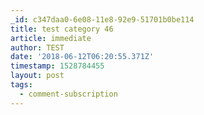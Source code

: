 ```yaml
---
_id: c347daa0-6e08-11e8-92e9-51701b0be114
title: test category 46
article: immediate
author: TEST
date: '2018-06-12T06:20:55.371Z'
timestamp: 1528784455
layout: post
tags:
  - comment-subscription
---
```

 
